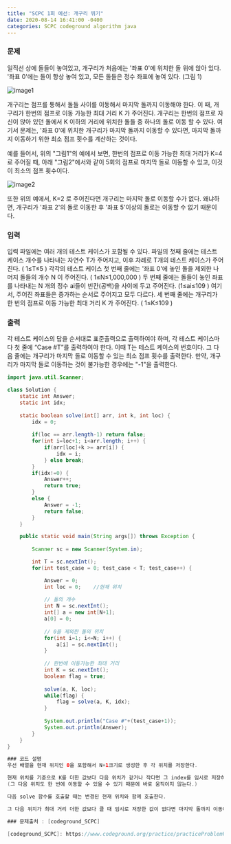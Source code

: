 ```yaml
---
title: "SCPC 1회 예선: 개구리 뛰기"
date: 2020-08-14 16:41:00 -0400
categories: SCPC codeground algorithm java
---
```


### 문제
일직선 상에 돌들이 놓여있고, 개구리가 처음에는 '좌표 0'에 위치한 돌 위에 앉아 있다.
'좌표 0'에는 돌이 항상 놓여 있고, 모든 돌들은 정수 좌표에 놓여 있다. (그림 1)

![image1][logo1]

[logo1]: https://cdn.codeground.org/resources/2320e52a0b/AWNyjEi9AOtpX_LD.png "그림1"

개구리는 점프를 통해서 돌들 사이를 이동해서 마지막 돌까지 이동해야 한다.
이 때, 개구리가 한번의 점프로 이동 가능한 최대 거리 K 가 주어진다.
개구리는 한번의 점프로 자신이 앉아 있던 돌에서  K 이하의 거리에 위치한 돌들 중 하나의 돌로 이동 할 수 있다. 
여기서 문제는, '좌표 0'에 위치한 개구리가 마지막 돌까지 이동할 수 있다면,
마지막 돌까지 이동하기 위한 최소 점프 횟수를 계산하는 것이다. 

예를 들어서, 위의 "그림1"의 예에서 보면, 한번의 점프로 이동 가능한 최대 거리가 K=4 로 주어질 때,
아래 "그림2"에서와 같이 5회의 점프로 마지막 돌로 이동할 수 있고, 이것이 최소의 점프 횟수이다. 

![image2][logo2]

[logo2]: https://cdn.codeground.org/resources/2320e52a0b/AWNyjFNdAO1pX_LD.png "그림2"

또한 위의 예에서, K=2 로 주어진다면 개구리는 마지막 돌로 이동할 수가 없다.
왜냐하면, 개구리가 '좌표 2'의 돌로 이동한 후 '좌표 5'이상의 돌로는 이동할 수 없기 때문이다. 

### 입력
입력 파일에는 여러 개의 테스트 케이스가 포함될 수 있다.
파일의 첫째 줄에는 테스트 케이스 개수를 나타내는 자연수 T가 주어지고,
이후 차례로 T개의 테스트 케이스가 주어진다. ( 1≤T≤5 ) 
각각의 테스트 케이스 첫 번째 줄에는 '좌표 0'에 놓인 돌을 제외한 나머지 돌들의 개수 N 이 주어진다. ( 1≤N≤1,000,000 )
두 번째 줄에는 돌들이 놓인 좌표를 나타내는 N 개의 정수 ai들이 빈칸(공백)을 사이에 두고 주어진다. (1≤ai≤109 )
여기서, 주어진 좌표들은 증가하는 순서로 주어지고 모두 다르다.
세 번째 줄에는 개구리가 한 번의 점프로 이동 가능한 최대 거리 K 가 주어진다. ( 1≤K≤109 )

### 출력
각 테스트 케이스의 답을 순서대로 표준출력으로 출력하여야 하며, 각 테스트 케이스마다 첫 줄에 “Case #T”를 출력하여야 한다.
이때 T는 테스트 케이스의 번호이다.
그 다음 줄에는 개구리가 마지막 돌로 이동할 수 있는 최소 점프 횟수를 출력한다.
만약, 개구리가 마지막 돌로 이동하는 것이 불가능한 경우에는 "-1"을 출력한다.

```java
import java.util.Scanner;

class Solution {
	static int Answer;
	static int idx;
	
	static boolean solve(int[] arr, int k, int loc) {
		idx = 0;
		
		if(loc == arr.length-1) return false;
		for(int i=loc+1; i<arr.length; i++) {
			if(arr[loc]+k >= arr[i]) {
				idx = i;
			} else break;
		}
		if(idx!=0) {
			Answer++;
			return true;
		}
		else {
			Answer = -1;
			return false;
		}
	}

	public static void main(String args[]) throws Exception	{
		
		Scanner sc = new Scanner(System.in);

		int T = sc.nextInt();
		for(int test_case = 0; test_case < T; test_case++) {

			Answer = 0;
			int loc = 0;	//현재 위치
			
			// 돌의 개수
			int N = sc.nextInt();
			int[] a = new int[N+1];
			a[0] = 0;
			
			// 0을 제외한 돌의 위치
			for(int i=1; i<=N; i++) {
				a[i] = sc.nextInt();
			}
			
			// 한번에 이동가능한 최대 거리
			int K = sc.nextInt();
			boolean flag = true;
			
			solve(a, K, loc);
			while(flag) {
				flag = solve(a, K, idx);
			}
			
			System.out.println("Case #"+(test_case+1));
			System.out.println(Answer);
		}
	}
}

### 코드 설명
우선 배열을 현재 위치인 0을 포함해서 N+1크기로 생성한 후 각 위치를 저장한다.

현재 위치를 기준으로 K를 더한 값보다 다음 위치가 같거나 작다면 그 index를 임시로 저장하고 넘어간다.
(그 다음 위치도 한 번에 이동할 수 있을 수 있기 때문에 바로 움직이지 않는다.)

다음 solve 함수를 호출할 때는 변경된 현재 위치와 함께 호출한다.

그 다음 위치가 최대 거리 더한 값보다 클 때 임시로 저장한 값이 없다면 마지막 돌까지 이동이 불가능 하므로 -1을 저장하고 반복문을 빠져나간다.

### 문제출처 : [codeground_SCPC]

[codeground_SCPC]: https://www.codeground.org/practice/practiceProblemView
